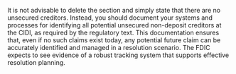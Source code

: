 It is not advisable to delete the section and simply state that there are no unsecured creditors. Instead, you should document your systems and processes for identifying all potential unsecured non-deposit creditors at the CIDI, as required by the regulatory text. This documentation ensures that, even if no such claims exist today, any potential future claim can be accurately identified and managed in a resolution scenario. The FDIC expects to see evidence of a robust tracking system that supports effective resolution planning.

